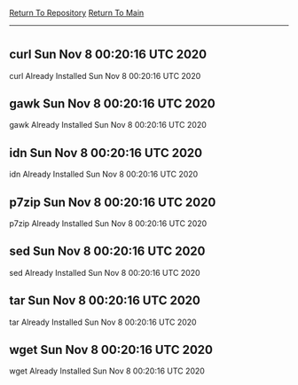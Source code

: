 [Return To Repository](https://github.com/deathbybandaid/piholeparser/)
[Return To Main](https://github.com/deathbybandaid/piholeparser/blob/master/RecentRunLogs/Mainlog.md)
____________________________________
# 
## curl Sun Nov  8 00:20:16 UTC 2020
curl Already Installed Sun Nov  8 00:20:16 UTC 2020
## gawk Sun Nov  8 00:20:16 UTC 2020
gawk Already Installed Sun Nov  8 00:20:16 UTC 2020
## idn Sun Nov  8 00:20:16 UTC 2020
idn Already Installed Sun Nov  8 00:20:16 UTC 2020
## p7zip Sun Nov  8 00:20:16 UTC 2020
p7zip Already Installed Sun Nov  8 00:20:16 UTC 2020
## sed Sun Nov  8 00:20:16 UTC 2020
sed Already Installed Sun Nov  8 00:20:16 UTC 2020
## tar Sun Nov  8 00:20:16 UTC 2020
tar Already Installed Sun Nov  8 00:20:16 UTC 2020
## wget Sun Nov  8 00:20:16 UTC 2020
wget Already Installed Sun Nov  8 00:20:16 UTC 2020
